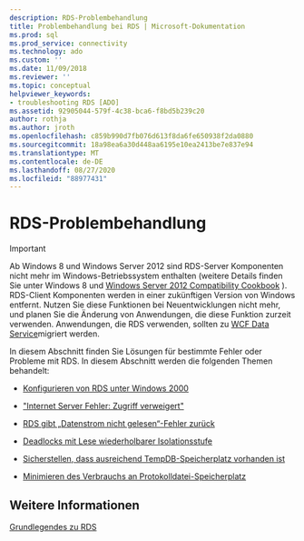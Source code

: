 ```yaml
---
description: RDS-Problembehandlung
title: Problembehandlung bei RDS | Microsoft-Dokumentation
ms.prod: sql
ms.prod_service: connectivity
ms.technology: ado
ms.custom: ''
ms.date: 11/09/2018
ms.reviewer: ''
ms.topic: conceptual
helpviewer_keywords:
- troubleshooting RDS [ADO]
ms.assetid: 92905044-579f-4c38-bca6-f8bd5b239c20
author: rothja
ms.author: jroth
ms.openlocfilehash: c859b990d7fb076d613f8da6fe650938f2da0880
ms.sourcegitcommit: 18a98ea6a30d448aa6195e10ea2413be7e837e94
ms.translationtype: MT
ms.contentlocale: de-DE
ms.lasthandoff: 08/27/2020
ms.locfileid: "88977431"
---
```

# <a name="troubleshooting-rds"></a>RDS-Problembehandlung
> [!IMPORTANT]
>  Ab Windows 8 und Windows Server 2012 sind RDS-Server Komponenten nicht mehr im Windows-Betriebssystem enthalten (weitere Details finden Sie unter Windows 8 und [Windows Server 2012 Compatibility Cookbook](https://www.microsoft.com/download/details.aspx?id=27416) ). RDS-Client Komponenten werden in einer zukünftigen Version von Windows entfernt. Nutzen Sie diese Funktionen bei Neuentwicklungen nicht mehr, und planen Sie die Änderung von Anwendungen, die diese Funktion zurzeit verwenden. Anwendungen, die RDS verwenden, sollten zu [WCF Data Service](https://go.microsoft.com/fwlink/?LinkId=199565)migriert werden.  
  
 In diesem Abschnitt finden Sie Lösungen für bestimmte Fehler oder Probleme mit RDS. In diesem Abschnitt werden die folgenden Themen behandelt:  
  
-   [Konfigurieren von RDS unter Windows 2000](./configuring-rds-on-windows-2000.md)  
  
-   ["Internet Server Fehler: Zugriff verweigert"](./internet-server-error-access-denied.md)  
  
-   [RDS gibt „Datenstrom nicht gelesen“-Fehler zurück](./rds-returns-stream-not-read-error.md)  
  
-   [Deadlocks mit Lese wiederholbarer Isolationsstufe](./deadlocks-with-read-repeatable-isolation-level.md)  
  
-   [Sicherstellen, dass ausreichend TempDB-Speicherplatz vorhanden ist](./ensuring-sufficient-tempdb-space.md)  
  
-   [Minimieren des Verbrauchs an Protokolldatei-Speicherplatz](./minimizing-log-file-space-usage.md)  
  
## <a name="see-also"></a>Weitere Informationen  
 [Grundlegendes zu RDS](./rds-fundamentals.md)